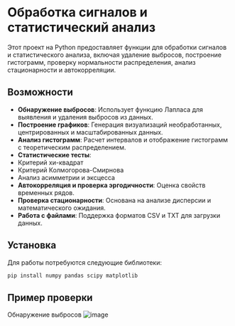 # Обработка сигналов и статистический анализ

Этот проект на Python предоставляет функции для обработки сигналов и статистического анализа, включая удаление выбросов, построение гистограмм, проверку нормальности распределения, анализ стационарности и автокорреляции.

##  Возможности
-  **Обнаружение выбросов**: Использует функцию Лапласа для выявления и удаления выбросов из данных.
-  **Построение графиков**: Генерация визуализаций необработанных, центрированных и масштабированных данных.
-  **Анализ гистограмм**: Расчет интервалов и отображение гистограмм с теоретическим распределением.
-  **Статистические тесты**:
  -  Критерий хи-квадрат
  -  Критерий Колмогорова-Смирнова
  -  Анализ асимметрии и эксцесса
-  **Автокорреляция и проверка эргодичности**: Оценка свойств временных рядов.
-  **Проверка стационарности**: Основана на анализе дисперсии и математического ожидания.
-  **Работа с файлами**: Поддержка форматов CSV и TXT для загрузки данных.

##  Установка
Для работы потребуются следующие библиотеки:
```bash
pip install numpy pandas scipy matplotlib
```

##  Пример проверки
Обнаружение выбросов
![image](https://github.com/user-attachments/assets/41fce56d-d4b1-4fb1-99b0-b312e808e190)
